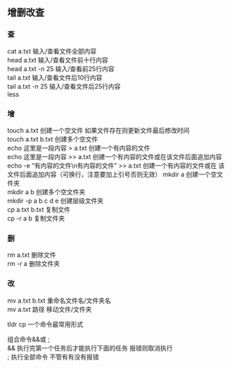 ## 增删改查

### 查
cat a.txt    输入/查看文件全部内容  
head a.txt    输入/查看文件前十行内容  
head a.txt -n 25    输入/查看前25行内容  
tail a.txt    输入/查看文件后10行内容  
tail a.txt -n 25    输入/查看文件后25行内容  
less  

### 增
touch a.txt    创建一个空文件    如果文件存在则更新文件最后修改时间  
touch a.txt b.txt    创建多个空文件  
echo 这里是一段内容 > a.txt 创建一个有内容的文件  
echo 这里是一段内容 >> a.txt    创建一个有内容的文件或在该文件后面追加内容  
echo -e “有内容的文件\n有内容的文件” >> a.txt    创建一个有内容的文件或在  该文件后面追加内容（可换行，注意要加上引号否则无效）
mkdir a    创建一个空文件夹  
mkdir a b    创建多个空文件夹  
mkdir -p a b c d e    创建层级文件夹  
cp a.txt b.txt    复制文件  
cp -r a b    复制文件夹  

### 删
rm a.txt    删除文件  
rm -r a    删除文件夹  

### 改
mv a.txt b.txt    重命名文件名/文件夹名  
mv a.txt 路径    移动文件/文件夹  

tldr cp 一个命令最常用形式  

组合命令&&或 ;  
&&    执行完第一个任务后才能执行下面的任务 报错则取消执行  
;        执行全部命令 不管有有没有报错  
